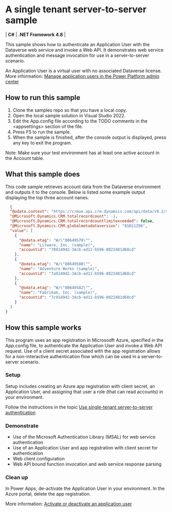 # A single tenant server-to-server sample

| **C#** | **.NET Framework 4.8** |

This sample shows how to authenticate an Application User with the Dataverse web service and invoke a Web API.
It demonstrates web service authentication and message invocation for use in a server-to-server scenario.

An Application User is a virtual user with no associated Dataverse license. More information:
[Manage application users in the Power Platform admin center](https://learn.microsoft.com/power-platform/admin/manage-application-users#create-an-application-user)

## How to run this sample

1. Clone the samples repo so that you have a local copy.
1. Open the local sample solution in Visual Studio 2022.
1. Edit the App.config file according to the TODO comments in the \<appsettings\> section of the file.
1. Press F5 to run the sample.
1. When the sample is finished, after the console output is displayed, press any key to exit the program.

Note: Make sure your test environment has at least one active account in the Account table.

## What this sample does

This code sample retrieves account data from the Dataverse environment and outputs it to the console.
Below is listed some example output displaying the top three account nanes.

```json
  {
  "@odata.context": "https://crmue.api.crm.dynamics.com/api/data/v9.2/$metadata#accounts(name)",
  "@Microsoft.Dynamics.CRM.totalrecordcount": -1,
  "@Microsoft.Dynamics.CRM.totalrecordcountlimitexceeded": false,
  "@Microsoft.Dynamics.CRM.globalmetadataversion": "81011296",
  "value": [
    {
      "@odata.etag": "W/\"80649578\"",
      "name": "Litware, Inc. (sample)",
      "accountid": "78914942-34cb-ed11-b596-0022481d68cd"
    },
    {
      "@odata.etag": "W/\"80649580\"",
      "name": "Adventure Works (sample)",
      "accountid": "7a914942-34cb-ed11-b596-0022481d68cd"
    },
    {
      "@odata.etag": "W/\"80649582\"",
      "name": "Fabrikam, Inc. (sample)",
      "accountid": "7c914942-34cb-ed11-b596-0022481d68cd"
    }
  ]
}
```

## How this sample works

This program uses an app registration in Microsodft Azure, specified in the App.config file, 
to authenticate the Application User and invoke a Web API request. Use of a client secret associated
with the app registration allows for a non-interactive authentication flow which can be used in a
server-to-server scenario.

### Setup

Setup includes creating an Azure app registration with client secret, an Application User, and assigning that user a role (that can read accounts) in your environment.

Follow the instructions in the topic [Use single-tenant server-to-server authentication](https://learn.microsoft.com/power-apps/developer/data-platform/use-single-tenant-server-server-authentication)

### Demonstrate

- Use of the Microsoft Authentication Library (MSAL) for web service authentication
- Use of an Application User and app registration with client secret for authentication
- Web client configuration
- Web API bound function invocation and web service response parsing

### Clean up

In Power Apps, de-activate the Application User in your environment. In the Azure portal, delete the app registration.

More information: [Activate or deactivate an application user](https://learn.microsoft.com/power-platform/admin/manage-application-users#activate-or-deactivate-an-application-user)
